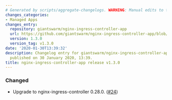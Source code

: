 ```yaml
---
# Generated by scripts/aggregate-changelogs. WARNING: Manual edits to this files will be overwritten.
changes_categories:
- Managed Apps
changes_entry:
  repository: giantswarm/nginx-ingress-controller-app
  url: https://github.com/giantswarm/nginx-ingress-controller-app/blob/master/CHANGELOG.md#130-2020-01-30
  version: 1.3.0
  version_tag: v1.3.0
date: '2020-01-30T13:39:32'
description: Changelog entry for giantswarm/nginx-ingress-controller-app version 1.3.0,
  published on 30 January 2020, 13:39.
title: nginx-ingress-controller-app release v1.3.0
---
```


### Changed
- Upgrade to nginx-ingress-controller 0.28.0. ([#24](https://github.com/giantswarm/ingress-nginx-app/pull/24))
